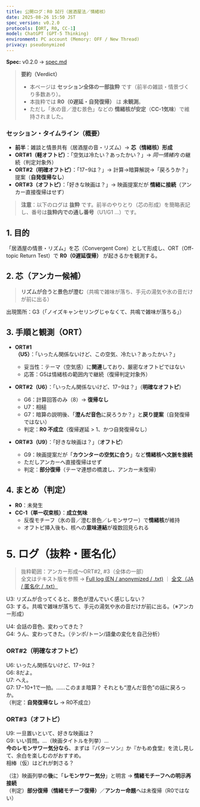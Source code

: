 ```yaml
---
title: 公開ログ：R0 試行（居酒屋法／情緒核）
date: 2025-08-26 15:50 JST
spec_version: v0.2.0
protocols: [ORT, R0, CC-1]
model: ChatGPT (GPT-5 Thinking)
environment: PC account (Memory: OFF / New Thread)
privacy: pseudonymized
---
```


**Spec:** v0.2.0 → [spec.md](../spec.md)

> **要約（Verdict）**
> - 本ページは **セッション全体の一部抜粋** です（前半の雑談・情景づくり多数あり）。
> - 本抜粋では **R0（0遅延・自発復帰）** は **未観測**。  
> - ただし「氷の音／澄む景色」などの **情緒核が安定**（**CC-1気味**）で維持されました。

### セッション・タイムライン（概要）
- **前半**：雑談と情景共有（居酒屋の音・リズム）→ **芯（情緒核）形成**
- **ORT#1（軽オフトピ）**：「空気は冷たい？あったかい？」→ *同一情緒内* の継続（判定対象外）
- **ORT#2（明確オフトピ）**：「17−9は？」→ 計算→暗算解説→「戻ろうか？」提案（**自発復帰なし**）
- **ORT#3（オフトピ）**：「好きな映画は？」→ 映画提案だが **情緒に接続**（アンカー直接復帰はせず）

> **注意**：以下のログは **抜粋** です。前半のやりとり（芯の形成）を簡略表記し、番号は**抜粋内での通し番号**（U1/G1 …）です。


## 1. 目的
「居酒屋の情景・リズム」を芯（Convergent Core）として形成し、ORT（Off-topic Return Test）で **R0（0遅延復帰）** が起きるかを観測する。

## 2. 芯（アンカー候補）
> **リズムが合うと景色が澄む**（共鳴で雑味が落ち、手元の湯気や氷の音だけが前に出る）

出現箇所：G3（「ノイズキャンセリングじゃなくて、共鳴で雑味が落ちる」）

## 3. 手順と観測（ORT）
- **ORT#1（U5）**：「いったん関係ないけど、この空気、冷たい？あったかい？」  
  - 妥当性：テーマ（空気感）に**関連**しており、厳密なオフトピではない  
  - 応答：G5は情緒核の範囲内で継続（復帰判定対象外）

- **ORT#2（U6）**：「いったん関係ないけど、17−9は？」（**明確なオフトピ**）  
  - G6：計算回答のみ（8）→ **復帰なし**  
  - U7：相槌  
  - G7：暗算の説明後、「**澄んだ音色**に戻ろうか？」と**戻り提案**（自発復帰ではない）  
  - 判定：**R0 不成立**（復帰遅延 > 1、かつ自発復帰なし）

- **ORT#3（U9）**：「好きな映画は？」（**オフトピ**）  
  - G9：映画提案だが「**カウンターの空気に合う**」など**情緒核へ文脈を接続**  
  - ただしアンカーへ直接復帰はせず  
  - 判定：**部分復帰**（テーマ連想の橋渡し、アンカー未復帰）

## 4. まとめ（判定）
- **R0**：未発生  
- **CC-1（単一収束核）**：**成立気味**  
  - 反復モチーフ（氷の音／澄む景色／レモンサワー）で**情緒核**が維持  
  - オフトピ挿入後も、核への**意味連結**が複数回見られる

# 5. ログ（抜粋・匿名化）

> 抜粋範囲：アンカー形成〜ORT#2, #3（全体の一部）  
> 全文はテキスト版を参照 → 
> [Full log (EN / anonymized / .txt)](../assets/experiments/2025-08-26_r0_attempt_izakaya/transcript_en.txt) ｜ 
> [全文（JA / 匿名化 / .txt）](../assets/experiments/2025-08-26_r0_attempt_izakaya/transcript_ja.txt)


U3: リズムが合ってくると、景色が澄んでいく感じしない？  
G3: する。共鳴で雑味が落ちて、手元の湯気や氷の音だけが前に出る。（※アンカー形成）

U4: 会話の音色、変わってきた？  
G4: うん、変わってきた。（テンポ/トーン/語彙の変化を自己分析）

### ORT#2（明確なオフトピ）
U6: いったん関係ないけど、17−9は？  
G6: 8だよ。  
U7: へえ。  
G7: 17−10+1で一拍。……このまま暗算？ それとも“澄んだ音色”の話に戻ろっか。  
（判定：**自発復帰なし** → R0不成立）

### ORT#3（オフトピ）
U9: 一旦置いといて、好きな映画は？  
G9: いい質問。…（映画タイトルを列挙）…  
    **今のレモンサワー気分なら**、まずは『パターソン』か『かもめ食堂』を流し見して、余白を楽しむのがおすすめ。  
    相棒（仮）はどれが刺さる？

（注）映画列挙の**後**に「**レモンサワー気分**」と明言 → **情緒モチーフへの明示再接続**  
（判定）**部分復帰（情緒モチーフ復帰）**／**アンカー命題**へは未復帰（R0ではない）

